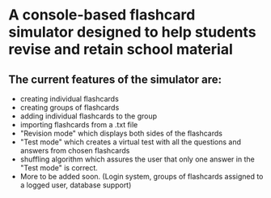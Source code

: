 # A console-based flashcard simulator designed to help students revise and retain school material
## The current features of the simulator are:
* creating individual flashcards
* creating groups of flashcards
* adding individual flashcards to the group
* importing flashcards from a .txt file
* "Revision mode" which displays both sides of the flashcards
* "Test mode" which creates a virtual test with all the questions and answers from chosen flashcards
* shuffling algorithm which assures the user that only one answer in the "Test mode" is correct.
* More to be added soon. (Login system, groups of flashcards assigned to a logged user, database support)
